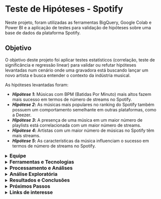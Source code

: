 # Teste de Hipóteses - Spotify
  
  Neste projeto, foram utilizadas as ferramentas BigQuery, Google Colab e Power BI e a aplicação de testes para validação de hipóteses sobre uma base de dados da plataforma Spotify.

## Objetivo
  
  O objetivo deste projeto foi aplicar testes estatísticos (correlação, teste de significância e regressão linear) para validar ou refutar hipóteses levantadas num cenário onde uma gravadora está buscando lançar um novo artista e busca entender o contexto da indústria musical.

As hipóteses levantadas foram:

- **_Hipótese 1_:** Músicas com BPM (Batidas Por Minuto) mais altos fazem mais sucesso em termos de número de streams no Spotify.
- **_Hipótese 2_:** As músicas mais populares no ranking do Spotify também possuem um comportamento semelhante em outras plataformas, como a Deezer.
- **_Hipótese 3_:** A presença de uma música em um maior número de playlists está correlacionada com um maior número de streams.
- **_Hipótese 4_:** Artistas com um maior número de músicas no Spotify têm mais streams.
- **_Hipótese 5_:** As características da música influenciam o sucesso em termos de número de streams no Spotify.



<details>
  <summary><strong style="font-size: 16px;">Equipe</strong></summary>
  
  - Nicole Machado Corrêa
  - Lays Silva
</details>

<details>
  <summary><strong style="font-size: 16px;">Ferramentas e Tecnologias</strong></summary>
  
  - BigQuery
  - Google Colab
  - Power BI
  - Python
  - SQL
</details>

<details>
  <summary><strong style="font-size: 16px;">Processamento e Análises</strong></summary>
  
  ### Importação da base de dados
  
  A primeira etapa deste projeto foi realizar a importação das bases de dados para o ambiente BigQuery. Dentro da opção do Google Cloud “BigQuery” foi criada uma pasta chamada “projeto02_hipoteses”. Para isso, as tabelas foram importadas diretamente através do upload de arquivos, e adicionados os três arquivos CSV correspondentes a “_track_in_competition_”, “_track_in_spotify_” e “_track_technical_info_” dentro de uma subpasta chamada “_dados_spotify_”.
  
  ### Dados nulos
  
  Para identificar e tratar valores nulos, foi utilizado os comandos SQL SELECT, FROM, WHERE e IS NULL para buscar os valores nulos dentro de cada uma das variáveis das tabelas. Verificou-se que havia 50 valores nulos na variável “_in_shazam_charts_” e 95 valores nulos na variável “_key_”. Para a variável  “_in_shazam_charts_”, optou-se por utilizar o valor da mediana para o preenchimento dos valores nulos, uma vez que observou-se que ao aplicar este tratamento, a média dos dados muito pouco variou.

### Dados duplicados

Para identificar e tratar valores duplicados, foi utilizado os comandos SQL COUNT, GROUP BY, HAVING. Observou-se 10 valores duplicados para as variáveis “_track_name_”, sendo retirados, assim, 5 valores.


### Dados fora do escopo da análise e discrepantes

Por meio de comandos SQL SELECT EXCEPT, optou-se por retirar as variáveis “_key_” e “_mode_”, pois entendeu-se que não seriam relevantes para o propósito da análise. 

Já para dados discrepantes, utilizou-se o comando de manipulação de strings REGEXP REPLACE, onde se corrigiu caracteres nas variáveis “_track_name_” e “_artist_s__name_”.

No caso de dados discrepantes de variáveis numéricas, utilizou-se os comandos 'MAX', 'MIN' e 'AVG' para identificar os valores discrepantes na variável "_streams_", que estava originalmente como string. 

###  Alteração do tipo de dados

Converteu-se A variável "_streams_", originalmente no formato string, para variável numérica, através do comando SAFE_CAST.


###  Criação de novas variáveis

Através dos comandos CONCAT, CAST E JOIN, foram criadas as variáveis abaixo.

“_release_date_concat_”: criada com o propósito de combinar três variáveis: “_released_year_”, “_released_month_” e “_released_day_”, para formar uma única data que represente o ano, mês e dia de lançamento de uma música.

“_soma_playlists_” : variável que representa a soma de uma música em playlists do Spotify, Deezer e Apple, através da concatenação das variáveis "_in_spotify_playlists_", “_in_apple_playlists_” e “_in_deezer_playlists_”.

“_count_music_artosolo_”: variável criada representando a quantidade de músicas por artista solo. Aqui, foram utilizadas os comandos SQL WITH, COUNT e GROUP BY.


###  União de tabelas

Ao final, as tabelas “_track_in_competition_”, “_track_in_spotify_” e “_track_technical_info_” foram unidas através dos comandos CREATE TABLE e LEFT JOIN e JOIN, gerando a tabela “_dados_spotify_final_”.
</details>

<details>
 <summary><strong style="font-size: 16px;">Análise Exploratória</strong></summary>

###  Comportamento e visualização dos dados

Ao importar a tabela csv “_dados_spotify_final_” para o ambiente do Power BI,  realizou-se um agrupamento para verificar quantos streams havia por artista, e criados gráficos de barras para a visualização desta variável categórica. O mesmo foi feito para observar quantos streams havia por música.

Além disso, verificou-se os valores de média, mediana e desvio padrão das variáveis numéricas da tabela, bem como criou-se histogramas para a visualização da distribuição das variáveis. Também foi gerado um gráfico de linhas para a visualização do número de músicas lançadas por ano. 

###  Cálculo de quartis

As variáveis que representam as características das músicas (“_bpm_”, “_danceability_”, “_valence_”, “_energy_”, “_acousticness_”, “_instrumentalness_”, “_liveness_” e “_speechiness_”) foram categorizadas em quartis, recebendo valores de 1 a 4. Para isso, foram utilizados os comandos WITH, NTILE, OVER e ORDER BY. 

###  Segmentação dos dados

Foram criadas categorias nomeadas “_alta_” e “_baixa_” para os quartis, onde agrupou-se os valores 1 e 2 em “_baixa_” e 3 e 4 em “_alta_”, utilizando o comando IF e agregando a tabela através do comando JOIN. Foi criada uma tabela matriz para cada uma das variáveis das características das músicas para verificar o valor médio de streams para cada uma das duas categorias criadas para cada variável.

Ao final, foi criada uma nova tabela utilizando o comando CREATE TABLE chamada “_dados_spotify_categorizados_”.

###  Teste de correlação

Dentro do ambiente do BigQuery, aplicou-se o teste de correlação para as hipóteses levantadas no início deste projeto, por meio do comando  CORR, para fins de validação das mesmas.

###  Teste de significância (Mann-Whitney)

Dentro do ambiente do Google Colab, utilizou-se a linguagem Python para realizar o teste de significância não paramétrico de Mann-Whitney para as hipóteses deste trabalho, com o objetivo de determinar se há uma diferença significativa entre dois grupos independentes.Uma das principais vantagens deste teste é que ele não exige que os dados sejam normalmente distribuídos, e por isso foi escolhido pois a normalidade dos dados era desconhecida. 

###  Teste de regressão linear

Utilizando Python, realizou-se uma análise de regressão linear para as hipóteses, para permitir examinar as relações entre as variáveis e determinar se existem associações significativas entre elas ou não. Além disso, foram também criados gráficos de dispersão para a visualização do comportamento destas variáveis, em cada uma das hipóteses do projeto.
</details>

<details>
<summary><strong style="font-size: 16px;">Resultados e Conclusões</strong></summary>


Os resultados serão apresentados com base em cada umas das hipóteses.

- **_Hipótese 1_:** a suposição inicial, de que músicas com bpm (batidas por minuto) mais altas tendem a ter um maior número de streams não se confirmou. No teste de correlação, observou-se um valor de p= -0.0023, indicando que há uma fraca correlação negativa entre as variáveis “_bpm_” e “_streams_”. Além disso, o teste de significância indicou que não há diferença significativa entre as categorias “_alta_” e “_baixa_” da característica “_bpm_” em relação ao número de streams. Por fim, o teste de regressão apresentou um valor de p = 0.944 para a variável independente “_bpm_”, ou seja,  a variável bpm não é estatisticamente significativa para prever os streams, indicando que ela não é uma boa “preditora”. Assim, não há evidência estatística para apoiar a ideia de que as variáveis “_bpm_” (batidas por minuto) e “_streams_” têm uma relação significativa uma com a outra. 

- **_Hipótese 2_:** os testes confirmaram a hipótese inicial de que as músicas mais populares no ranking do Spotify também possuem um comportamento semelhante nas plataformas Deezer e Apple. As correlações apresentaram valores de p= 0.599 para Spotify e Deezer, e p= 0.551 para Spotify e Apple, evidenciando uma correlação positiva. As regressões aplicadas também apresentaram valores de p < 0.05, indicando que há evidência estatisticamente significativa para que as músicas mais populares no ranking do Spotify tenham uma relação significativa com as plataformas Deezer e Apple. Em outras palavras, há uma associação estatisticamente significativa entre a popularidade das músicas no Spotify e seu desempenho nas plataformas Deezer e Apple. Desta forma, a hipótese foi validada.
  
- **_Hipótese 3_:** aqui, se testou se a presença de uma música em um maior número de playlists está correlacionada com um maior número de streams, o que se confirmou após os testes aplicados. Após as análises, confirmou-se que a presença de uma música em um maior número de playlists está, de fato, correlacionada com um aumento significativo no número de streams (p = 0.7835). O teste de regressão indicou que o R-quadrado é de 0.625, o que significa que aproximadamente 62.5% da variabilidade nos streams pode ser explicada pela presença de uma música em playlists. Isso sugere uma relação moderadamente forte entre as variáveis. Essa relação evidencia a importância das playlists como um dos principais impulsionadores de sucesso para as músicas no ambiente de streaming. Assim, essa hipótese foi validada.

- **_Hipótese 4_:**: os resultados obtidos demonstraram uma correlação positiva entre o número de músicas disponíveis de um artista no Spotify e o total de streams acumulados (p = 0.7783). A regressão linear retornou um valor de p<0.05, assim concluiu-se que há uma relação positiva e estatisticamente significativa entre o número de faixas de um artista e a quantidade de streams no Spotify. O R-quadrado calculado para esta análise foi de 0.606, indicando que aproximadamente 60.6% da variabilidade nos streams pode ser explicada pela variação no número de faixas dos artistas. Em média, um aumento no número de faixas está associado a um aumento significativo na quantidade de streams. Isso sugere que artistas com um maior número de faixas têm uma tendência a receber mais streams em suas músicas no Spotify. Essa relação destaca a importância da disponibilidade do catálogo de um artista para o sucesso na plataforma de streaming. Assim, esta hipótese foi validada. 

- **_Hipótese 5_:** a última hipótese que foi analisada era de que as características de uma música influenciam o sucesso em termos de número de streams no Spotify. No teste de  correlação, observamos que todas as características das músicas demonstraram correlação negativa muito fraca com relação a quantidade de streams,já que os valores de correlação foram todos próximos de zero. Já no teste de significância, se observou somente na variável "_speechiness_" diferença significativa entre as categorias da variável e a quantidade de streams. Com base na análise da regressão linear, observou-se que algumas características da música, como “_danceability_” e “_speechiness_” têm uma influência significativa no número de streams no Spotify. No entanto, outras características, como valence, energy, acousticness, instrumentalness e liveness, não apresentaram uma relação estatisticamente significativa com os streams. Portanto, enquanto algumas características da música parecem influenciar o sucesso em termos de número de streams, outras não demonstraram uma associação clara com essa métrica.
De forma geral, optou-se por refutar essa hipótese, pois a característica que apresentam uma influência no número de streams na percepção análitica não são estatisticamente significativas se comparado com os outros coeficientes, e de acordo com os outros testes tem-se um outro cenário que corrobora na decisão de refutar essa hipótese. 
</details>

<details>
<summary><strong style="font-size: 16px;">Próximos Passos</strong></summary>

Como indicações e insights sobre o projeto, dado que a presença de uma música em um maior número de playlists está fortemente correlacionada com um aumento significativo no número de streams, é recomendável que a gravadora invista em estratégias para incluir as músicas do novo artista em playlists relevantes nas plataformas de streaming.
Também seria interessante a gravadora incentivar o novo artista a lançar um catálogo diversificado de músicas, para aumentar sua visibilidade e sucesso na plataforma. Além disso, embora algumas características das músicas possam influenciar o sucesso em termos de número de streams, é importante reconhecer que nem todas as características demonstraram uma relação estatisticamente significativa. Portanto, ao produzir músicas para o novo artista, a gravadora pode se concentrar nas características que mostraram influência significativa, como danceability e speechiness, e considerar ajustes para melhorar esses aspectos nas faixas. A gravadora também pode observar com atenção a correlação positiva entre as músicas mais populares no ranking do Spotify e seu desempenho nas plataformas Deezer e Apple. Isso sugere que estratégias bem-sucedidas no Spotify podem ser replicadas em outras plataformas de streaming para maximizar o alcance do novo artista. Seguindo estas sugestões, a gravadora pode aumentar as chances de sucesso do novo artista no mercado de streaming, aproveitando os insights gerados a partir das análises das hipóteses.
</details>

<details>
  <summary><strong style="font-size: 16px;">Links de interesse</strong></summary>
  
  - Google Colab: https://colab.research.google.com/drive/1ksAfUp8JR4KY0r7qbY5UWm24zwz6KcDr?usp=sharing

